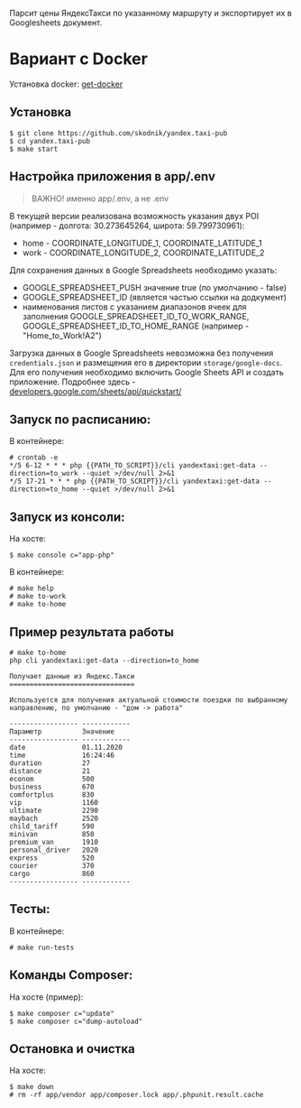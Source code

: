 Парсит цены ЯндексТакси по указанному маршруту и экспортирует их в Googlesheets документ.

# Вариант с Docker
Установка docker: [get-docker](https://docs.docker.com/get-docker/)

## Установка
```
$ git clone https://github.com/skodnik/yandex.taxi-pub
$ cd yandex.taxi-pub
$ make start
```

## Настройка приложения в app/.env
> ВАЖНО! именно app/.env, а не .env

В текущей версии реализована возможность указания двух POI (например - долгота: 30.273645264, широта: 59.799730961):
- home - COORDINATE_LONGITUDE_1, COORDINATE_LATITUDE_1
- work - COORDINATE_LONGITUDE_2, COORDINATE_LATITUDE_2

Для сохранения данных в Google Spreadsheets необходимо указать:
- GOOGLE_SPREADSHEET_PUSH значение true (по умолчанию - false)
- GOOGLE_SPREADSHEET_ID (является частью ссылки на додкумент)
- наименования листов с указанием диапазонов ячеек для заполнения GOOGLE_SPREADSHEET_ID_TO_WORK_RANGE, GOOGLE_SPREADSHEET_ID_TO_HOME_RANGE (например - "Home_to_Work!A2")

Загрузка данных в Google Spreadsheets невозможна без получения `credentials.json` и размещения его в директории `storage/google-docs`. Для его получения необходимо включить Google Sheets API и создать приложение. Подробнее здесь - [developers.google.com/sheets/api/quickstart/](https://developers.google.com/sheets/api/quickstart/php#step_3_set_up_the_sample)

## Запуск по расписанию:
В контейнере:
```
# crontab -e
*/5 6-12 * * * php {{PATH_TO_SCRIPT}}/cli yandextaxi:get-data --direction=to_work --quiet >/dev/null 2>&1
*/5 17-21 * * * php {{PATH_TO_SCRIPT}}/cli yandextaxi:get-data --direction=to_home --quiet >/dev/null 2>&1
```

## Запуск из консоли:
На хосте:
```
$ make console c="app-php"
```
В контейнере:
```
# make help
# make to-work
# make to-home
```

## Пример результата работы
```
# make to-home
php cli yandextaxi:get-data --direction=to_home

Получает данные из Яндекс.Такси
===============================

Используется для получения актуальной стоимости поездки по выбранному направлению, по умолчанию - "дом -> работа"

----------------- ------------
Параметр          Значение
----------------- ------------
date              01.11.2020
time              16:24:46
duration          27
distance          21
econom            500
business          670
comfortplus       830
vip               1160
ultimate          2290
maybach           2520
child_tariff      590
minivan           850
premium_van       1910
personal_driver   2020
express           520
courier           370
cargo             860
----------------- ------------
```

## Тесты:
В контейнере:
```
# make run-tests
```

## Команды Composer:
На хосте (пример):
```
$ make composer c="update"
$ make composer c="dump-autoload"
```

## Остановка и очистка
На хосте:
```
$ make down
# rm -rf app/vendor app/composer.lock app/.phpunit.result.cache
```